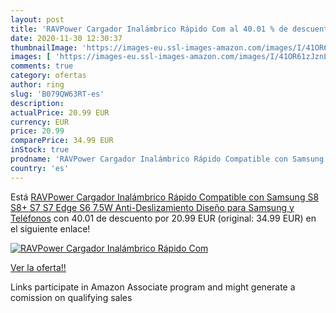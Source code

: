 ```yaml
---
layout: post
title: 'RAVPower Cargador Inalámbrico Rápido Com al 40.01 % de descuento'
date: 2020-11-30 12:30:37
thumbnailImage: 'https://images-eu.ssl-images-amazon.com/images/I/41OR61zJznL._SL200_.jpg'
images: [ 'https://images-eu.ssl-images-amazon.com/images/I/41OR61zJznL._SL200_.jpg' ]
comments: true
category: ofertas
author: ring
slug: 'B079QW63RT-es'
description:
actualPrice: 20.99 EUR
currency: EUR
price: 20.99
comparePrice: 34.99 EUR
inStock: true
prodname: 'RAVPower Cargador Inalámbrico Rápido Compatible con Samsung S8  S8+  S7  S7 Edge  S6 7.5W Anti-Deslizamiento Diseño para Samsung y Teléfonos'
country: 'es'
---
```


Está [RAVPower Cargador Inalámbrico Rápido Compatible con Samsung S8  S8+  S7  S7 Edge  S6 7.5W Anti-Deslizamiento Diseño para Samsung y Teléfonos](https://www.amazon.es/dp/B079QW63RT/?tag=tolees-21) con 40.01 de descuento por 20.99 EUR (original: 34.99 EUR) en el siguiente enlace!

[![RAVPower Cargador Inalámbrico Rápido Com](https://images-eu.ssl-images-amazon.com/images/I/41OR61zJznL._SL200_.jpg)](https://www.amazon.es/dp/B079QW63RT/?tag=tolees-21)

[Ver la oferta!!](https://www.amazon.es/dp/B079QW63RT/?tag=tolees-21)

Links participate in Amazon Associate program and might generate a comission on qualifying sales


